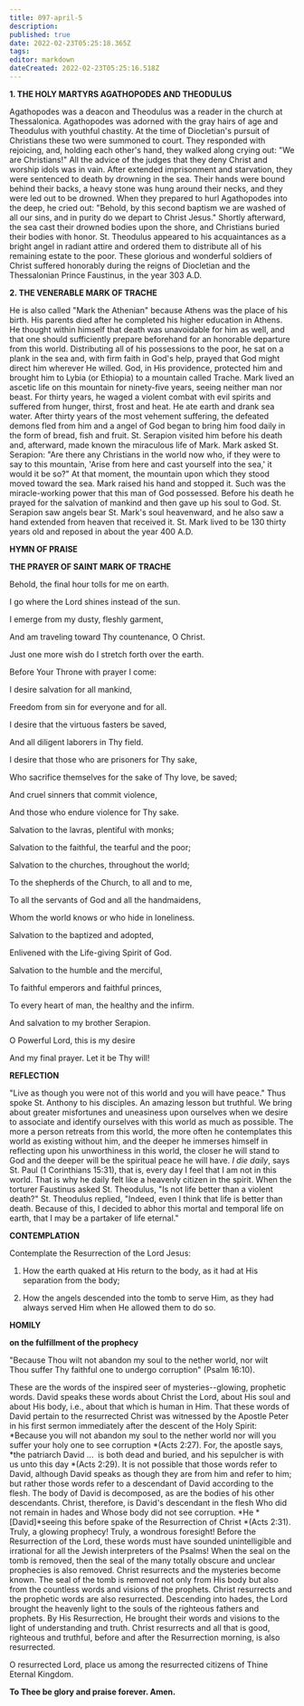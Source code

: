 ```yaml
---
title: 097-april-5
description: 
published: true
date: 2022-02-23T05:25:18.365Z
tags: 
editor: markdown
dateCreated: 2022-02-23T05:25:16.518Z
---
```



**1. THE HOLY MARTYRS AGATHOPODES AND THEODULUS**

Agathopodes was a deacon and Theodulus was a reader in the church at Thessalonica. Agathopodes was adorned with the gray hairs of age and Theodulus with youthful chastity. At the time of Diocletian's pursuit of Christians these two were summoned to court. They responded with rejoicing, and, holding each other's hand, they walked along crying out: "We are Christians!" All the advice of the judges that they deny Christ and worship idols was in vain. After extended imprisonment and starvation, they were sentenced to death by drowning in the sea. Their hands were bound behind their backs, a heavy stone was hung around their necks, and they were led out to be drowned. When they prepared to hurl Agathopodes into the deep, he cried out: "Behold, by this second baptism we are washed of all our sins, and in purity do we depart to Christ Jesus." Shortly afterward, the sea cast their drowned bodies upon the shore, and Christians buried their bodies with honor. St. Theodulus appeared to his acquaintances as a bright angel in radiant attire and ordered them to distribute all of his remaining estate to the poor. These glorious and wonderful soldiers of Christ suffered honorably during the reigns of Diocletian and the Thessalonian Prince Faustinus, in the year 303 A.D.

**2. THE VENERABLE MARK OF TRACHE**

He is also called "Mark the Athenian" because Athens was the place of his birth. His parents died after he completed his higher education in Athens. He thought within himself that death was unavoidable for him as well, and that one should sufficiently prepare beforehand for an honorable departure from this world. Distributing all of his possessions to the poor, he sat on a plank in the sea and, with firm faith in God's help, prayed that God might direct him wherever He willed. God, in His providence, protected him and brought him to Lybia (or Ethiopia) to a mountain called Trache. Mark lived an ascetic life on this mountain for ninety-five years, seeing neither man nor beast. For thirty years, he waged a violent combat with evil spirits and suffered from hunger, thirst, frost and heat. He ate earth and drank sea water. After thirty years of the most vehement suffering, the defeated demons fled from him and a angel of God began to bring him food daily in the form of bread, fish and fruit. St. Serapion visited him before his death and, afterward, made known the miraculous life of Mark. Mark asked St. Serapion: "Are there any Christians in the world now who, if they were to say to this mountain, 'Arise from here and cast yourself into the sea,' it would it be so?" At that moment, the mountain upon which they stood moved toward the sea. Mark raised his hand and stopped it. Such was the miracle-working power that this man of God possessed. Before his death he prayed for the salvation of mankind and then gave up his soul to God. St. Serapion saw angels bear St. Mark's soul heavenward, and he also saw a hand extended from heaven that received it. St. Mark lived to be 130 thirty years old and reposed in about the year 400 A.D.



**HYMN OF PRAISE**

**THE PRAYER OF SAINT MARK OF TRACHE**

Behold, the final hour tolls for me on earth.

I go where the Lord shines instead of the sun.

I emerge from my dusty, fleshly garment,

And am traveling toward Thy countenance, O Christ.

Just one more wish do I stretch forth over the earth.

Before Your Throne with prayer I come:

I desire salvation for all mankind,

Freedom from sin for everyone and for all.

I desire that the virtuous fasters be saved,

And all diligent laborers in Thy field.

I desire that those who are prisoners for Thy sake,

Who sacrifice themselves for the sake of Thy love, be saved;

And cruel sinners that commit violence,

And those who endure violence for Thy sake.

Salvation to the lavras, plentiful with monks;

Salvation to the faithful, the tearful and the poor;

Salvation to the churches, throughout the world;

To the shepherds of the Church, to all and to me,

To all the servants of God and all the handmaidens,

Whom the world knows or who hide in loneliness.

Salvation to the baptized and adopted,

Enlivened with the Life-giving Spirit of God.

Salvation to the humble and the merciful,

To faithful emperors and faithful princes,

To every heart of man, the healthy and the infirm.

And salvation to my brother Serapion.

O Powerful Lord, this is my desire

And my final prayer. Let it be Thy will!


**REFLECTION**

"Live as though you were not of this world and you will have peace." Thus spoke St. Anthony to his disciples. An amazing lesson but truthful. We bring about greater misfortunes and uneasiness upon ourselves when we desire to associate and identify ourselves with this world as much as possible. The more a person retreats from this world, the more often he contemplates this world as existing without him, and the deeper he immerses himself in reflecting upon his unworthiness in this world, the closer he will stand to God and the deeper will be the spiritual peace he will have. *I die daily*, says St. Paul (1 Corinthians 15:31), that is, every day I feel that I am not in this world. That is why he daily felt like a heavenly citizen in the spirit. When the torturer Faustinus asked St. Theodulus, "Is not life better than a violent death?" St. Theodulus replied, "Indeed, even I think that life is better than death. Because of this, I decided to abhor this mortal and temporal life on earth, that I may be a partaker of life eternal."

**CONTEMPLATION**

Contemplate the Resurrection of the Lord Jesus:

1.  How the earth quaked at His return to the body, as it had at His separation from the body;

1.  How the angels descended into the tomb to serve Him, as they had always served Him when He allowed them to do so.



**HOMILY**

**on the fulfillment of the prophecy**

"Because Thou wilt not abandon my soul to the nether world, nor wilt Thou suffer Thy faithful one to undergo corruption" (Psalm 16:10).

These are the words of the inspired seer of mysteries--glowing, prophetic words. David speaks these words about Christ the Lord, about His soul and about His body, i.e., about that which is human in Him. That these words of David pertain to the resurrected Christ was witnessed by the Apostle Peter in his first sermon immediately after the descent of the Holy Spirit: *Because you will not abandon my soul to the nether world nor will you suffer your holy one to see corruption *(Acts 2:27). For, the apostle says, *the patriarch David ...  is both dead and buried, and his sepulcher is with us unto this day *(Acts 2:29). It is not possible that those words refer to David, although David speaks as though they are from him and refer to him; but rather those words refer to a descendant of David according to the flesh. The body of David is decomposed, as are the bodies of his other descendants. Christ, therefore, is David's descendant in the flesh Who did not remain in hades and Whose body did not see corruption. *He *[David]*seeing this before spake of the Resurrection of Christ *(Acts 2:31). Truly, a glowing prophecy! Truly, a wondrous foresight! Before the Resurrection of the Lord, these words must have sounded unintelligible and irrational for all the Jewish interpreters of the Psalms! When the seal on the tomb is removed, then the seal of the many totally obscure and unclear prophecies is also removed. Christ resurrects and the mysteries become known. The seal of the tomb is removed not only from His body but also from the countless words and visions of the prophets. Christ resurrects and the prophetic words are also resurrected. Descending into hades, the Lord brought the heavenly light to the souls of the righteous fathers and prophets. By His Resurrection, He brought their words and visions to the light of understanding and truth. Christ resurrects and all that is good, righteous and truthful, before and after the Resurrection morning, is also resurrected.

O resurrected Lord, place us among the resurrected citizens of Thine Eternal Kingdom.

**To Thee be glory and praise forever. Amen.**

 
